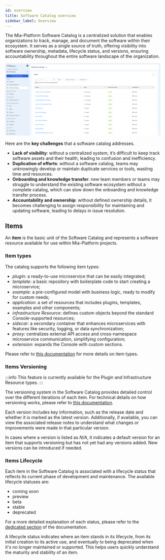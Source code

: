 ```yaml
---
id: overview
title: Software Catalog overview
sidebar_label: Overview
---
```

The Mia-Platform Software Catalog is a centralized solution that enables organizations to track, manage, and document the software within their ecosystem. It serves as a single source of truth, offering visibility into software ownership, metadata, lifecycle status, and versions, ensuring accountability throughout the entire software landscape of the organization.

![overview table](./img/table-overview.png)

Here are the **key challenges** that a software catalog addresses.

- **Lack of visibility**: without a centralized system, it’s difficult to keep track software assets and their health, leading to confusion and inefficiency.
- **Duplication of efforts**: without a software catalog, teams may unknowingly develop or maintain duplicate services or tools, wasting time and resources.
- **Onboarding and knowledge transfer**: new team members or teams may struggle to understand the existing software ecosystem without a complete catalog, which can slow down the onboarding and knowledge transfer process. 
- **Accountability and ownership**: without defined ownership details, it becomes challenging to assign responsibility for maintaining and updating software, leading to delays in issue resolution.

## Items

An **item** is the basic unit of the Software Catalog and represents a software resource available for use within Mia-Platform projects.

### Item types

The catalog supports the following item types:

- *plugin*: a ready-to-use microservice that can be easily integrated;
- *template*: a basic repository with boilerplate code to start creating a microservice;
- *example*: a pre-configured model with business logic, ready to modify for custom needs;
- *application*: a set of resources that includes plugins, templates, examples and other components;
- *infrastructure Resource*: defines custom objects beyond the standard Console-supported resources;
- *sidecar*: a secondary container that enhances microservices with features like security, logging, or data synchronization;
- *proxy*: centralizes external API access and cross-namespace microservice communication, simplifying configuration;
- *extension*: expands the Console with custom sections.

Please refer to [this documentation](/software-catalog/manage-items/overview.md#item-types) for more details on item types.

### Items Versioning

:::info
This feature is currently available for the Plugin and Infrastructure Resource types.
:::

The versioning system in the Software Catalog provides detailed control over the different iterations of each item. For technical details on how versioning works, please refer to [this documentation](/software-catalog/manage-items/overview.md#item-types).

Each version includes key information, such as the release date and whether it is marked as the latest version. Additionally, if available, you can view the associated release notes to understand what changes or improvements were made in that particular version.

In cases where a version is listed as *N/A*, it indicates a default version for an item that supports versioning but has not yet had any versions added. New versions can be introduced if needed.

### Items Lifecycle

Each item in the Software Catalog is associated with a lifecycle status that reflects its current phase of development and maintenance. The available lifecycle statuses are:

- coming soon
- preview
- beta
- stable
- deprecated

For a more detailed explanation of each status, please refer to the [dedicated section](/software-catalog/manage-items/overview.md#the-release-stage-of-a-marketplace-item) of the documentation.

A lifecycle status indicates where an item stands in its lifecycle, from its initial creation to its active use, and eventually to being deprecated when it's no longer maintained or supported. This helps users quickly understand the maturity and stability of an item.
